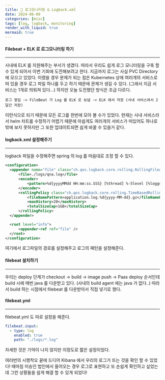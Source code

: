 ```yaml
---
title: 🏉 로그모니터링 & Logback.xml 
date: 2024-06-09
categories: [misc]
tags: [log, logback, monitoring]
render_with_liquid: true
mermaid: true
---
```

#### Filebeat + ELK 로 로그모니터링 하기
---
사내에 ELK 를 지원해주는 부서가 생겼다. 따라서 우리도 쉽게 로그 모니터링을 구축 할 수 있게 되어서 이번 기회에 도전해보려고 한다.
지금까지 로그는 사실 PVC Directory 에 모으고 있었다. 이랬을 경우 문제가 되는 점은 Kubernetes 상에 여러개의 서비스로 떠 있을 경우 로그 파일 하나를 두고 하기 때문에 문제가 생길 수 있다. (그래서 지금 서비스는 1개로 띄워져 있다...) 하지만 오늘 도전했던 방식은 조금 다르다.

```
로그 쌓임 -> FileBeat 가 Log 를 ELK 로 보냄 -> ELK 에서 저장 (사내 서비스여서 2달간 저장)
```

이런식으로 되기 때문에 모든 로그를 한번에 모아 볼 수가 있었다. 현재는 사내 서비스라서 helm 차트를 수정하기 어렵기 때문에 아쉽게도 여러개의 서비스가 떠있어도 하나로 밖에 보지 못하지만 그 또한 업데이트되면 쉽게 바꿀 수 있을거 같다.

#### logback.xml 설정해주기
---
logback 파일을 수정해주면 spring 의 log 를 마음대로 조정 할 수 있다.

```xml
<configuration>
  <appender name="file" class="ch.qos.logback.core.rolling.RollingFileAppender">
      <file>./logs/qna.log</file>
      <encoder>
          <pattern>%d{yyyyMMdd HH:mm:ss.SSS} [%thread] %-5level [%logger{0}:%line] - %msg %n</pattern>
      </encoder>
      <rollingPolicy class="ch.qos.logback.core.rolling.TimeBasedRollingPolicy">
          <fileNamePattern>application.log.%d{yyyy-MM-dd}.gz</fileNamePattern>
          <maxHistory>20</maxHistory>
          <totalSizeCap>1GB</totalSizeCap>
      </rollingPolicy>
  </appender>

  <root level="info">
      <appender-ref ref="file" />
  </root>
</configuration>
```

여기에서 로그파일의 경로를 설정해주고 로그의 패턴을 설정해준다.

#### filebeat 설치하기
---
우리는 deploy 단계가 checkout -> build -> image push -> Paas deploy 순서인데 build 시에 매번 java 를 다운받고 있다. (사내의 build agent 에는 java 가 없다..) 따라서 build 하는 시점에서 filebeat 를 다운받아서 직접 넣기로 했다.

#### filebeat.yml
---
filebeat.yml 도 따로 설정을 해준다.

```yml
filebeat.input:
  - type: log
    enabled: true
    path: "./logs/*.log"
```

자세한 것은 기억이 나지 않지만 이정도로 짧은 설정이었다.

여러번의 시행착오 끝에 드디어 Kibana 에서 우리의 로그가 뜨는 것을 확인 할 수 있었다! 때마침 미승인 법인에서 들어오는 경우 로그로 표현하고 또 손쉽게 확인하고 싶었는데 그런 상황들을 쉽게 해결 할 수 있게 되었다!